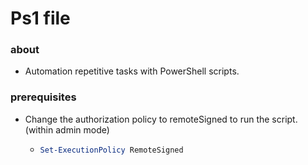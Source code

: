# Ps1 file

### about 

- Automation repetitive tasks with PowerShell scripts.

### prerequisites

- Change the authorization policy to remoteSigned to run the script. (within admin mode)
  - ```powershell
    Set-ExecutionPolicy RemoteSigned
    ```